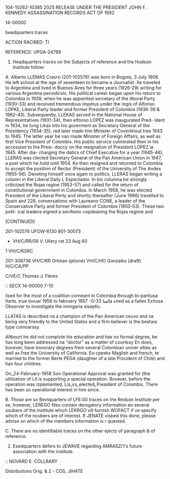 104-10262-10385	2025 RELEASE UNDER THE PRESIDENT JOHN F. KENNEDY ASSASSINATION RECORDS ACT OF 1992

14-00000

beadquarters traces

ACTION RACIRED: TI

REFERENCE:	UPGA-24799

1. Headquarters traces on the Subjects of reference and the
Hudson Institute follow:

A. Alberto LLEMAS Crasго (201-102576) was born in Bogota,
3 July 1908. He left school at the age of seventeen to became a
Journalist.  Xe traveled to Argentina and lived in Buenos Aires for
three years (1926-29) writing for various Argentina periodicsls.
His political career began upon his return to Colombia in 1939,
when he was appointed secretary of the itboral Party (1930-33) and
received tremendous impetus under the regis of Alfonso LOPKE,
Liberal Party leader and former President of Colombia (1936-38 &
1962-43). Subsequently, LLEKAS served in the National House of
Representatives (1931-34), then elfonso LOPEZ was inaugurated Pred-
ident in 1934, he tong Likas into his goverment as Secretary
General of the Presidency (1934-35), red later made him Minister of
Coverkhout tree 1943 to 1945. The letter year be vao made Minister
of Foreign Affairs, as well as first Vice President of Colombis.
His public service culminated then in his accession to the Presi-
doccy on the resignation of President LOPEZ ia 1945.  After dia-
charging the datics of Chief Executive for a year (1945-46), LLERAS
was clected Secretary General of the Pan American Union in 1947, a
post which he hold until 1954.  Ko then resigned and returned to
Colombia to accept the position of Rector (President) of the
University of The Andes (1955-56). Devoting himself once again to
politics, LLERAS began writing a column in the Liberal Daily L
Espectador. In bis columna be strongly criticized the Rojas regine
(1953-57) and called for the return of constitutional government in
Colombia. In March 1958, he was elected President of the Liberal
Perty and shortly thereafter (June 1986) travelled to Spain and 226.
conversations with Laureano CONE, a leader of the Conservative
Party and former President of Colombia (1950-53). These two polit-
ical leadera eigned a senifesto copdeaning the Rojas regime and

(CONTINUED)

201-102576	UFOW-6130		801-30073

- VH/C/RR/08 V. Ullery rat 23 Aug 60

1 VH/C/KSRC

201-308736	VH/C/RR		Ortman (phone)
VH/C/HO		Gonzales (draft)
H/C/CA/PP

C/VE/C		Thomas J. Fleres

::
SECX	14-00000
7-10

lised for the most of a coalition corneant in Colombia
through bi-partiusa Itarts. true lovuar 1956 to fabruery 1857
-0-33
ة فالفناned as a faites Extiosa Observer to investigate the immgaria
siseptic.

LLATAS is described na a champion of the Pan American ceuvo
and se being very friendly to the United States and a firm believer
is the bestwa type comoarssy.

Altbourt he did not complote his education and has no formal
degree, be has long been addressed na "doctor" as a matter of courtesy
En does, bovever, have bonorary degrees frem several Colombian univer
sities as well as free the University of California. Eo cpeeks
Maglish and french, te married to the former Berte PEGA (daughter of a
late Procident of Chile) and han four childres.

On_24-February-1958 Son Operational Approval was granted for
(the utilization of Lit is supporting a special operation. Bovever,
before the operation was izplemented, Lis_vs_elected_President of
Colombis. There has been so operational interest in him since.

B. Those are so Bevtquarters of LFE:00 traces on the Redson
Institute per se, however, LEREGO files contain derogatory information
en several soubers of the institute which LEKRGO vill furnish WOFACT
if ve specify which of the noubers are of interest. If JENATE visbed
this done, please advise on which of the members information is r
quested.

C. There are no identifiable traces on the other ejects
of paragraph & of reference.

2. Esedquarters defers to JEWAVE regarding AMRASZ/1's future
association with the institute.

::		NOVARD E. COLLRARY

Distributions
Orig. & 2 - COS, JIHATE

